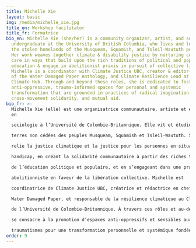 ```yaml
---
title: Michelle Xie
layout: basic
img: /media/michelle_xie.jpg
title_en: Workshop facilitator
title_fr: Formatrice
bio_en: Michelle Xie (she/her) is a community organizer, artist, and sociology
  undergraduate at the University of British Columbia, who lives and learns on
  the stolen homelands of the Musqueam, Squamish, and Tsleil-Waututh peoples.
  Her work weaves together climate & disability justice by nurturing community
  care in ways that build upon the rich traditions of political and popular
  education & engage in abolitionist praxis in pursuit of collective liberation.
  Michelle is a coordinator with Climate Justice UBC, creator & editor-in-chief
  of the Water Damaged Paper Anthology, and Climate Resilience Lead at the UBC
  Climate Hub. Through and beyond these roles, she is dedicated to fostering
  anti-oppressive, trauma-informed spaces for personal and systemic
  transformation that are grounded in practices of radical imagination,
  cross-movement solidarity, and mutual aid.
bio_fr: >-
  Michelle Xie (elle) est une organisatrice communautaire, artiste et étudiante
  en

  sociologie à l’Université de Colombie-Britannique. Elle vit et étudie sur les

  terres non cédées des peuples Musqueam, Squamish et Tsleil-Waututh. Son travail

  relie la justice climatique et la justice pour les personnes en situation de

  handicap, en créant la solidarité communautaire à partir des riches traditions

  de l’éducation politique et populaire, et en s’engageant dans une pratique

  abolitionniste en faveur de la libération collective. Michelle est

  coordinatrice de Climate Justice UBC, créatrice et rédactrice en chef de l’anthologie

  Water Damaged Paper, et responsable de la résilience climatique au Climate Hub

  de l’Université de Colombie-Britannique. À travers ces rôles et au-delà, elle

  se consacre à la promotion d’espaces anti-oppressifs et sensibles aux

  traumatismes pour une transformation personnelle et systémique fondée sur des pratiques d’imagination radicale, de solidarité entre les mouvements et l’entraide.
order: 9
---
```

